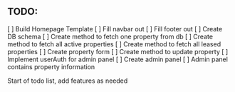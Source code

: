 ## TODO:

[ ] Build Homepage Template
[ ] Fill navbar out
[ ] Fill footer out
[ ] Create DB schema
[ ] Create method to fetch one property from db
[ ] Create method to fetch all active properties
[ ] Create method to fetch all leased properties
[ ] Create property form
[ ] Create method to update property
[ ] Implement userAuth for admin panel
[ ] Create admin panel
[ ] Admin panel contains property information

Start of todo list, add features as needed
